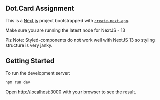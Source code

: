 ## Dot.Card Assignment

This is a [Next.js](https://nextjs.org/) project bootstrapped with [`create-next-app`](https://github.com/vercel/next.js/tree/canary/packages/create-next-app).

Make sure you are running the latest node for NextJS - 13

Plz Note: Styled-components do not work well with NextJS 13 so styling structure is very janky.

## Getting Started

To run the development server:

```bash
npm run dev

```

Open [http://localhost:3000](http://localhost:3000) with your browser to see the result.
